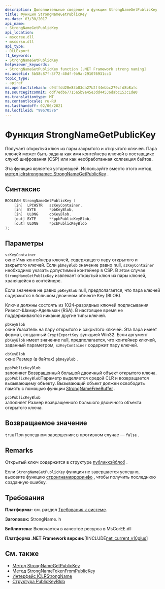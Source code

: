 ```yaml
---
description: Дополнительные сведения о функции StrongNameGetPublicKey
title: Функция StrongNameGetPublicKey
ms.date: 03/30/2017
api_name:
- StrongNameGetPublicKey
api_location:
- mscoree.dll
- mscorsn.dll
api_type:
- DLLExport
f1_keywords:
- StrongNameGetPublicKey
helpviewer_keywords:
- StrongNameGetPublicKey function [.NET Framework strong naming]
ms.assetid: 5b58c87f-3f72-40df-9b9a-291076931cc3
topic_type:
- apiref
ms.openlocfilehash: c94ffdd20e83b03da27b2f44ebbc279cfd8b8afc
ms.sourcegitcommit: ddf7edb67715a5b9a45e3dd44536dabc153c1de0
ms.translationtype: MT
ms.contentlocale: ru-RU
ms.lasthandoff: 02/06/2021
ms.locfileid: "99670576"
---
```

# <a name="strongnamegetpublickey-function"></a>Функция StrongNameGetPublicKey

Получает открытый ключ из пары закрытого и открытого ключей. Пара ключей может быть задана как имя контейнера ключей в поставщике служб шифрования (CSP) или как необработанная коллекция байтов.  
  
 Эта функция является устаревшей. Используйте вместо этого метод [метод iclrstrongname:: StrongNameGetPublicKey](../hosting/iclrstrongname-strongnamegetpublickey-method.md) .  
  
## <a name="syntax"></a>Синтаксис  
  
```cpp  
BOOLEAN StrongNameGetPublicKey (
    [in]  LPCWSTR   szKeyContainer,  
    [in]  BYTE      *pbKeyBlob,  
    [in]  ULONG     cbKeyBlob,  
    [out] BYTE      **ppbPublicKeyBlob,  
    [out] ULONG     *pcbPublicKeyBlob  
);  
```  
  
## <a name="parameters"></a>Параметры  

 `szKeyContainer`  
 окне Имя контейнера ключей, содержащего пару открытого и закрытого ключей. Если `pbKeyBlob` значение равно null, `szKeyContainer` необходимо указать допустимый контейнер в CSP. В этом случае `StrongNameGetPublicKey` извлекает открытый ключ из пары ключей, хранящейся в контейнере.  
  
 Если значение не равно `pbKeyBlob` null, предполагается, что пара ключей содержится в большом двоичном объекте Key (BLOB).  
  
 Ключи должны состоять из 1024-разрядных ключей подписывания Ривест-Шамир-Адельман (RSA). В настоящее время не поддерживаются никакие другие типы ключей.  
  
 `pbKeyBlob`  
 окне Указатель на пару открытого и закрытого ключей. Эта пара имеет формат, созданный `CryptExportKey` функцией Win32. Если аргумент `pbKeyBlob` имеет значение null, предполагается, что контейнер ключей, заданный параметром, `szKeyContainer` содержит пару ключей.  
  
 `cbKeyBlob`  
 окне Размер (в байтах) `pbKeyBlob` .  
  
 `ppbPublicKeyBlob`  
 заполняет Возвращенный большой двоичный объект открытого ключа. `ppbPublicKeyBlob`Параметр выделяется средой CLR и возвращается вызывающему объекту. Вызывающий объект должен освободить память с помощью функции [StrongNameFreeBuffer](strongnamefreebuffer-function.md) .  
  
 `pcbPublicKeyBlob`  
 заполняет Размер возвращенного большого двоичного объекта открытого ключа.  
  
## <a name="return-value"></a>Возвращаемое значение  

 `true` При успешном завершении; в противном случае — `false` .  
  
## <a name="remarks"></a>Remarks  

 Открытый ключ содержится в структуре [публиккэйблоб](publickeyblob-structure.md) .  
  
 Если `StrongNameGetPublicKey` функция не завершается успешно, вызовите функцию [стронгнамирроринфо](strongnameerrorinfo-function.md) , чтобы получить последнюю созданную ошибку.  
  
## <a name="requirements"></a>Требования  

 **Платформы:** см. раздел [Требования к системе](../../get-started/system-requirements.md).  
  
 **Заголовок:** StrongName. h  
  
 **Библиотека:** Включается в качестве ресурса в MsCorEE.dll  
  
 **Платформа .NET Framework версии:**[!INCLUDE[net_current_v10plus](../../../../includes/net-current-v10plus-md.md)]  
  
## <a name="see-also"></a>См. также

- [Метод StrongNameGetPublicKey](../hosting/iclrstrongname-strongnamegetpublickey-method.md)
- [Метод StrongNameTokenFromPublicKey](../hosting/iclrstrongname-strongnametokenfrompublickey-method.md)
- [Интерфейс ICLRStrongName](../hosting/iclrstrongname-interface.md)
- [Структура PublicKeyBlob](publickeyblob-structure.md)
